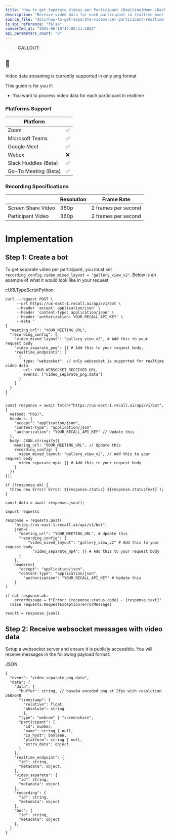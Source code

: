 ```yaml
---
title: "How to get Separate Videos per Participant (Realtime)Moon (Dark Mode)Sun (Light Mode)"
description: "Receive video data for each participant in realtime over websocket"
source_file: "docs/how-to-get-separate-videos-per-participant-realtime.html"
is_api_reference: "false"
converted_at: "2025-06-10T14:00:11.588Z"
api_parameters_count: "0"
---
```

> **CALLOUT**:

## 📘

Video data streaming is currently supported in only png format

This guide is for you if:
- You want to process video data for each participant in realtime

### Platforms Support

[](#platforms-support)

| Platform |  |
| --- | --- |
| Zoom | ✅ |
| Microsoft Teams | ✅ |
| Google Meet | ✅ |
| Webex | ❌ |
| Slack Huddles (Beta) | ✅ |
| Go-To Meeting (Beta) | ✅ |

### Recording Specifications

[](#recording-specifications)

|  | Resolution | Frame Rate |
| --- | --- | --- |
| Screen Share Video | 360p | 2 frames per second |
| Participant Video | 360p | 2 frames per second |

# Implementation

[](#implementation)

## Step 1: Create a bot

[](#step-1-create-a-bot)

To get separate video per participant, you must set `recording_config.video_mixed_layout = "gallery_view_v2"`. Below is an example of what it would look like in your request

cURLTypeScriptPython

```
curl --request POST \
     --url https://us-east-1.recall.ai/api/v1/bot \
     --header 'accept: application/json' \
     --header 'content-type: application/json' \
     --header 'authorization: YOUR_RECALL_API_KEY' \
     --data '
{
  "meeting_url": "YOUR_MEETING_URL",
  "recording_config": {
    "video_mixed_layout": "gallery_view_v2", # Add this to your request body
    "video_separate_png": {} # Add this to your request body,
    "realtime_endpoints": [
      {
      	type: "websocket", // only websocket is supported for realtime video data
        url: YOUR_WEBSOCKET_RECEIVER_URL,
        events: ["video_separate_png.data"]
      }
    ]
  }
}
'

```

```
const response = await fetch("https://us-east-1.recall.ai/api/v1/bot", {
  method: "POST",
  headers: {
    "accept": "application/json",
    "content-type": "application/json"
    "authorization": "YOUR_RECALL_API_KEY" // Update this
  },
  body: JSON.stringify({
    meeting_url: "YOUR_MEETING_URL", // Update this
    recording_config: {
      video_mixed_layout: "gallery_view_v2", // Add this to your request body
      video_separate_mp4: {} # Add this to your request body
    }
  })
});

if (!response.ok) {
  throw new Error(`Error: ${response.status} ${response.statusText}`);
}

const data = await response.json();

```

```
import requests

response = requests.post(
    "https://us-east-1.recall.ai/api/v1/bot",
    json={
      "meeting_url": "YOUR_MEETING_URL", # Update this
      "recording_config": {
	      "video_mixed_layout": "gallery_view_v2" # Add this to your request body
		    "video_separate_mp4": {} # Add this to your request body
      }
    },
    headers={
      "accept": "application/json",
      "content-type": "application/json",
    	"authorization": "YOUR_RECALL_API_KEY" # Update this
    }
)

if not response.ok:
 	errorMessage = f"Error: {response.status_code} - {response.text}"
  raise requests.RequestException(errorMessage)

result = response.json()

```

## Step 2: Receive websocket messages with video data

[](#step-2-receive-websocket-messages-with-video-data)

Setup a websocket server and ensure it is publicly accessible. You will receive messages in the following payload format:

JSON

```
{
  "event": "video_separate_png.data",
  "data": {
    "data": {
      "buffer": string, // base64 encoded png at 2fps with resolution 360x640
      "timestamp": {
      	"relative": float,
        "absolute": string
    	},
      "type": "webcam" | "screenshare",
      "participant": {
      	"id": number,
      	"name": string | null,
        "is_host": boolean,
        "platform": string | null,
        "extra_data": object
      }
    },
    "realtime_endpoint": {
      "id": string,
      "metadata": object,
    },
    "video_separate": {
      "id": string,
      "metadata": object
    },
    "recording": {
      "id": string,
      "metadata": object
    },
    "bot": {
      "id": string,
      "metadata": object
    },
  }
}

```
